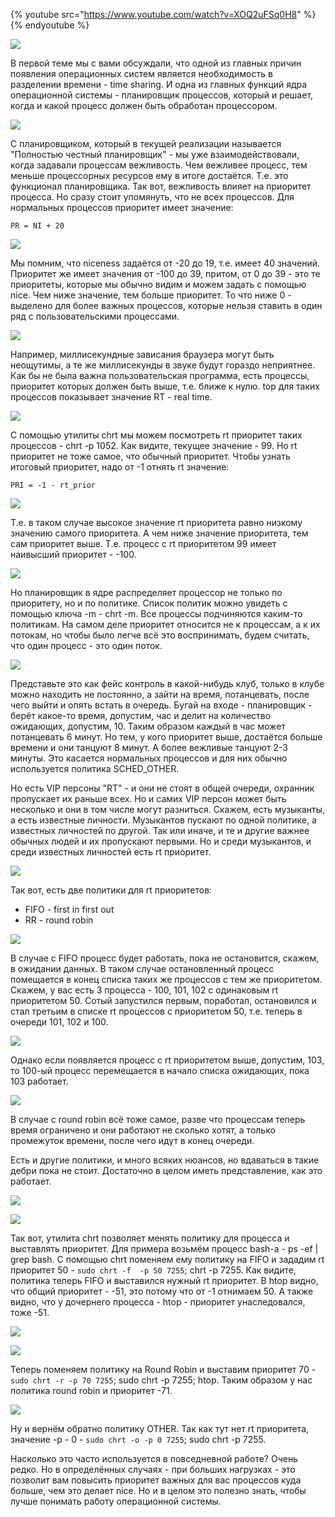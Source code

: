 {% youtube src="https://www.youtube.com/watch?v=XOQ2uFSq0H8" %}{% endyoutube %}

![](images/50/kernelstructure.png)

В первой теме мы с вами обсуждали, что одной из главных причин появления операционных систем является необходимость в разделении времени - time sharing. И одна из главных функций ядра операционной системы - планировщик процессов, который и решает, когда и какой процесс должен быть обработан процессором.  

![](images/50/htop.png)

С планировщиком, который в текущей реализации называется "Полностью честный планировщик" - мы уже взаимодействовали, когда задавали процессам вежливость. Чем вежливее процесс, тем меньше процессорных ресурсов ему в итоге достаётся. Т.е. это функционал планировщика. Так вот, вежливость  влияет на приоритет процесса. Но сразу стоит упомянуть, что не всех процессов. Для нормальных процессов приоритет имеет значение:

```
PR = NI + 20
```

![](images/50/niceness.png)

Мы помним, что niceness задаётся от -20 до 19, т.е. имеет 40 значений. Приоритет же имеет значения от -100 до 39, притом, от 0 до 39 - это те приоритеты, которые мы обычно видим и можем задать с помощью nice. Чем ниже значение, тем больше приоритет. То что ниже 0 - выделено для более важных процессов, которые нельзя ставить в один ряд с пользовательскими процессами.

![](images/50/rt.png)

Например, миллисекундные зависания браузера могут быть неощутимы, а те же миллисекунды в звуке будут гораздо неприятнее. Как бы не была важна пользовательская программа, есть процессы, приоритет которых должен быть выше, т.е. ближе к нулю. top для таких процессов показывает значение RT - real time.

![](images/50/chrtp.png)

С помощью утилиты chrt мы можем посмотреть rt приоритет таких процессов - chrt -p 1052. Как видите, текущее значение - 99. Но rt приоритет не тоже самое, что обычный приоритет. Чтобы узнать итоговый приоритет, надо от -1 отнять rt значение:

```
PRI = -1 - rt_prior
```

![](images/50/pr_prior.png)

Т.е. в таком случае высокое значение rt приоритета равно низкому значению самого приоритета. А чем ниже значение приоритета, тем сам приоритет выше. Т.е. процесс с rt приоритетом 99 имеет наивысший приоритет - -100.

![](images/50/chrtm.png)

Но планировщик в ядре распределяет процессор не только по приоритету, но и по политике. Список политик можно увидеть с помощью ключа -m - chrt -m. Все процессы подчиняются каким-то политикам. На самом деле приоритет относится не к процессам, а к их потокам, но чтобы было легче всё это воспринимать, будем считать, что один процесс - это один поток.

![](images/50/face-control.jpg)

Представьте это как фейс контроль в какой-нибудь клуб, только в клубе можно находить не постоянно, а зайти на время, потанцевать, после чего выйти и опять встать в очередь. Бугай на входе - планировщик - берёт какое-то время, допустим, час и делит на количество ожидающих, допустим, 10. Таким образом каждый в час может потанцевать 6 минут. Но тем, у кого приоритет выше, достаётся больше времени и они танцуют 8 минут. А более вежливые танцуют 2-3 минуты. Это касается нормальных процессов и для них обычно используется политика SCHED_OTHER.   

Но есть VIP персоны "RT" - и они не стоят в общей очереди, охранник пропускает их раньше всех. Но и самих VIP персон может быть несколько и они в том числе могут разниться. Скажем, есть музыканты, а есть известные личности. Музыкантов пускают по одной политике, а известных личностей по другой. Так или иначе, и те и другие важнее обычных людей и их пропускают первыми. Но и среди музыкантов, и среди известных личностей есть rt приоритет.

 ![](images/50/schedrt.png)

Так вот, есть две политики для rt приоритетов:
- FIFO - first in first out
- RR - round robin

![](images/50/fifo1.png)

В случае с FIFO процесс будет работать, пока не остановится, скажем, в ожидании данных. В таком случае остановленный процесс помещается в конец списка таких же процессов с тем же приоритетом. Скажем, у вас есть 3 процесса - 100, 101, 102 с одинаковым rt приоритетом 50. Сотый запустился первым, поработал, остановился и стал третьим в списке rt процессов с приоритетом 50, т.е. теперь в очереди 101, 102 и 100.

![](images/50/fifo2.png)

Однако если появляется процесс с rt приоритетом выше, допустим, 103, то 100-ый процесс перемещается в начало списка ожидающих, пока 103 работает.

![](images/50/rr.png)

В случае с round robin всё тоже самое, разве что процессам теперь время ограничено и они работают не сколько хотят, а только промежуток времени, после чего идут в конец очереди.

Есть и другие политики, и много всяких нюансов, но вдаваться в такие дебри пока не стоит. Достаточно в целом  иметь представление, как это работает.

![](images/50/chrtbash.png)

![](images/50/htopbash.png)

Так вот, утилита chrt позволяет менять политику для процесса и выставлять приоритет. Для примера возьмём процесс bash-а - ps -ef | grep bash. С помощью chrt поменяем ему политику на FIFO и зададим rt приоритет 50 - ```sudo chrt -f  -p 50 7255```; chrt -p 7255. Как видите, политика теперь FIFO и выставился нужный rt приоритет. В htop видно, что общий приоритет - -51, это потому что от -1 отнимаем 50. А также видно, что у дочернего процесса - htop - приоритет унаследовался, тоже -51.

![](images/50/chrtrbash.png)

![](images/50/htopbash2.png)

Теперь поменяем политику на Round Robin и выставим приоритет 70 - ```sudo chrt -r -p 70 7255```; sudo chrt -p 7255; htop. Таким образом у нас политика round robin и приоритет -71.

![](images/50/chrtobash.png)

Ну и вернём обратно политику OTHER. Так как тут нет rt приоритета, значение -p - 0 - ```sudo chrt -o -p 0 7255```; sudo chrt -p 7255.

Насколько это часто используется в повседневной работе? Очень редко. Но в определённых случаях - при больших нагрузках - это позволит вам повысить приоритет важных для вас процессов куда больше, чем это делает nice. Но и в целом это полезно знать, чтобы лучше понимать работу операционной системы.
